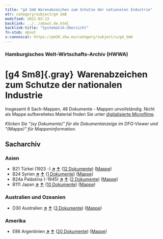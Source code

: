 ```yaml
---
title: "g4 Sm8 Warenabzeichen zum Schutze der nationalen Industrie"
etr: category/subject/g4 Sm8
modified: 2021-03-13
backlink: ../../about.de.html
backlink-title: "Systematik-Übersicht"
fn-stub: about
x-canonical: https://pm20.zbw.eu/category/subject/s/g4_Sm8
---
```


### Hamburgisches Welt-Wirtschafts-Archiv (HWWA)
# [g4 Sm8]{.gray}&#8201; Warenabzeichen zum Schutze der nationalen Industrie&#160; 




Insgesamt 6 Sach-Mappen, 48 Dokumente - Mappen unvollständig.
Nicht als Mappe aufbereitetes Material finden Sie unter [digitalisierte Microfilme](/film/h1_sh.de.html).

_Klicken Sie "(xy Dokumente)" für die Dokumentanzeige im DFG-Viewer und "(Mappe)" für Mappeninformation._

## Sacharchiv




### Asien

- B21 Türkei (1923 -) [**&nearr;**](../../../geo/i/141111/about.de.html "Türkei (1923 -) (alle Mappen)") [**&uarr;**](../../../geo/about.de.html#B21 "Ländersystematik") (<a href="https://pm20.zbw.eu/dfgview/sh/141111,144489" title="über: Türkei (1923 -) : Warenabzeichen zum Schutze der nationalen Industrie" target="_blank">12 Dokumente</a>) ([Mappe](../../../../folder/sh/1411xx/141111/1444xx/144489/about.de.html))
- B24 Syrien [**&nearr;**](../../../geo/i/141114/about.de.html "Syrien (alle Mappen)") [**&uarr;**](../../../geo/about.de.html#B24 "Ländersystematik") (<a href="https://pm20.zbw.eu/dfgview/sh/141114,144489" title="über: Syrien : Warenabzeichen zum Schutze der nationalen Industrie" target="_blank">1 Dokumente</a>) ([Mappe](../../../../folder/sh/1411xx/141114/1444xx/144489/about.de.html))
- B24a Palästina (-1945) [**&nearr;**](../../../geo/i/141115/about.de.html "Palästina (-1945) (alle Mappen)") [**&uarr;**](../../../geo/about.de.html#B24a "Ländersystematik") (<a href="https://pm20.zbw.eu/dfgview/sh/141115,144489" title="über: Palästina (-1945) : Warenabzeichen zum Schutze der nationalen Industrie" target="_blank">2 Dokumente</a>) ([Mappe](../../../../folder/sh/1411xx/141115/1444xx/144489/about.de.html))
- B111 Japan [**&nearr;**](../../../geo/i/141272/about.de.html "Japan (alle Mappen)") [**&uarr;**](../../../geo/about.de.html#B111 "Ländersystematik") (<a href="https://pm20.zbw.eu/dfgview/sh/141272,144489" title="über: Japan : Warenabzeichen zum Schutze der nationalen Industrie" target="_blank">10 Dokumente</a>) ([Mappe](../../../../folder/sh/1412xx/141272/1444xx/144489/about.de.html))

### Australien und Ozeanien

- D30 Australien [**&nearr;**](../../../geo/i/141621/about.de.html "Australien (alle Mappen)") [**&uarr;**](../../../geo/about.de.html#D30 "Ländersystematik") (<a href="https://pm20.zbw.eu/dfgview/sh/141621,144489" title="über: Australien : Warenabzeichen zum Schutze der nationalen Industrie" target="_blank">3 Dokumente</a>) ([Mappe](../../../../folder/sh/1416xx/141621/1444xx/144489/about.de.html))

### Amerika

- E86 Argentinien [**&nearr;**](../../../geo/i/141692/about.de.html "Argentinien (alle Mappen)") [**&uarr;**](../../../geo/about.de.html#E86 "Ländersystematik") (<a href="https://pm20.zbw.eu/dfgview/sh/141692,144489" title="über: Argentinien : Warenabzeichen zum Schutze der nationalen Industrie" target="_blank">20 Dokumente</a>) ([Mappe](../../../../folder/sh/1416xx/141692/1444xx/144489/about.de.html))


